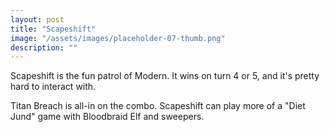 ```yaml
---
layout: post
title: "Scapeshift"
image: "/assets/images/placeholder-07-thumb.png"
description: ""
---
```


Scapeshift is the fun patrol of Modern. It wins on turn 4 or 5, and it's pretty hard to interact with. 

Titan Breach is all-in on the combo. Scapeshift can play more of a "Diet Jund" game with Bloodbraid Elf and sweepers. 
